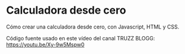 # Calculadora desde cero
Cómo crear una calculadora desde cero, con Javascript, HTML y CSS.

Código fuente usado en este vídeo del canal TRUZZ BLOGG:
https://youtu.be/Xy-9w5Mspw0
